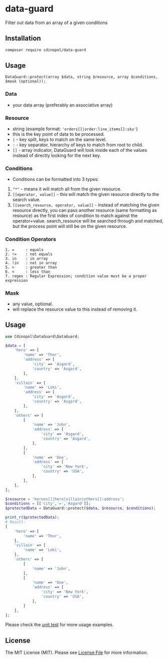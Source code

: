 # data-guard
Filter out data from an array of a given conditions

## Installation
```sh
composer require cdinopol/data-guard
```

## Usage
```
DataGuard::protect(array $data, string $resource, array $conditions, $mask (optional));
```

### Data
- your data array (preferably an associative array)

### Resource
- string (example format: `'orders[]|order:line_items[]:sku'`)
- this is the key point of data to be processed.
- `|` - key split, keys to match on the same level.
- `:` - key separator, hierarchy of keys to match from root to child.
- `[]` - array indicator, DataGuard will look inside each of the values instead of directly looking for the next key.

### Conditions
- Conditions can be formatted into 3 types:
1. `"*"` - means it will match all from the given resource.
2. `[[operator, value]]` - this will match the given resource directly to the search value.
3. `[[search_resource, operator, value]]` - instead of matching the given resource directly, you can pass another resource (same formatting as resource) as the first index of condition to match against the operator+value. search_resource will be searched through and matched, but the process point will still be on the given resource.

### Condition Operators
```
1. =     : equals
2. !=    : not equals
3. in    : in array
4. !in   : not in array
5. >     : greater than
6. <     : less than
7. regex : Regular Expression; condition value must be a proper expression
```

### Mask
- any value, optional.
- will replace the resource value to this instead of removing it.

## Usage
```php
use Cdinopol\DataGuard\DataGuard;

$data = [
    'hero' => [
        'name' => 'Thor',
        'address' => [
            'city' => 'Asgard',
            'country' => 'Asgard',
        ],
    ],
    'villain' => [
        'name' => 'Loki',
        'address' => [
            'city' => 'Asgard',
            'country' => 'Asgard',
        ],
    ],
    'others' => [
        [
            'name' => 'John',
            'address' => [
                'city' => 'Asgard',
                'country' => 'Asgard',
            ],
        ],
        [
            'name' => 'Doe',
            'address' => [
                'city' => 'New York',
                'country' => 'USA',
            ],
        ],
    ],
];

$resource = 'heroes[]|hero|villain|others[]:address';
$conditions = [['city','=','Asgard']];
$protectedData = DataGuard::protect($data, $resource, $conditions);

print_r($protectedData);
# Result:
[
    'hero' => [
        'name' => 'Thor',
    ],
    'villain' => [
        'name' => 'Loki',
    ],
    'others' => [
        [
            'name' => 'John',
        ],
        [
            'name' => 'Doe',
            'address' => [
                'city' => 'New York',
                'country' => 'USA',
            ],
        ]
    ],
];
```

Please check the [unit test](tests/DataGuardTest.php) for more usage examples.

## License
The MIT License (MIT). Please see [License File](LICENSE) for more information.